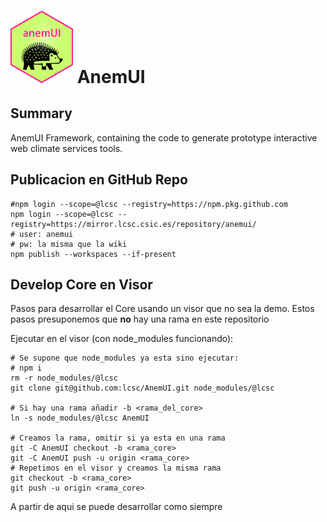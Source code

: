 # <img src="man/figures/badge.png" alt="image" width="100"/> AnemUI

## Summary

AnemUI Framework, containing the code to generate prototype interactive web climate services tools.


## Publicacion en GitHub Repo
```
#npm login --scope=@lcsc --registry=https://npm.pkg.github.com
npm login --scope=@lcsc --registry=https://mirror.lcsc.csic.es/repository/anemui/
# user: anemui
# pw: la misma que la wiki
npm publish --workspaces --if-present
```


## Develop Core en Visor
Pasos para desarrollar el Core usando un visor que no sea la demo. 
Estos pasos presuponemos que **no** hay una rama en este repositorio

Ejecutar en el visor (con node_modules funcionando):

```
# Se supone que node_modules ya esta sino ejecutar:
# npm i
rm -r node_modules/@lcsc
git clone git@github.com:lcsc/AnemUI.git node_modules/@lcsc

# Si hay una rama añadir -b <rama_del_core>
ln -s node_modules/@lcsc AnemUI

# Creamos la rama, omitir si ya esta en una rama
git -C AnemUI checkout -b <rama_core>
git -C AnemUI push -u origin <rama_core>
# Repetimos en el visor y creamos la misma rama
git checkout -b <rama_core>
git push -u origin <rama_core>

```

A partir de aqui se puede desarrollar como siempre
